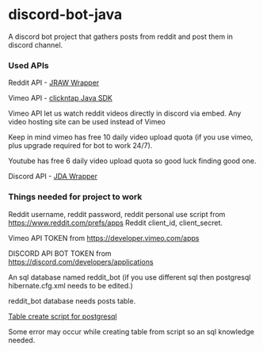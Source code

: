 # discord-bot-java
 A discord bot project that gathers posts from reddit and post them in discord channel.
 
### Used APIs ###
Reddit API - [JRAW Wrapper](https://github.com/mattbdean/JRAW)

Vimeo API - [clickntap Java SDK](https://github.com/DV8FromTheWorld/JDA) 

Vimeo API let us watch reddit videos directly in discord via embed. Any video hosting site can be used instead of Vimeo

Keep in mind vimeo has free 10 daily video upload quota (if you use vimeo, plus upgrade required for bot to work 24/7). 

Youtube has free 6 daily video upload quota so good luck finding good one.

Discord API - [JDA Wrapper](https://github.com/DV8FromTheWorld/JDA)

### Things needed for project to work ###

Reddit username, reddit password, reddit personal use script from https://www.reddit.com/prefs/apps 
Reddit client_id, client_secret.

Vimeo API TOKEN from https://developer.vimeo.com/apps

DISCORD API BOT TOKEN from https://discord.com/developers/applications

An sql database named reddit_bot (if you use different sql then postgresql hibernate.cfg.xml needs to be edited.)

reddit_bot database needs posts table.

[Table create script for postgresql](https://github.com/celiktahir/discord-bot-java/blob/master/postgresql-create-script)

Some error may occur while creating table from script so an sql knowledge needed.




